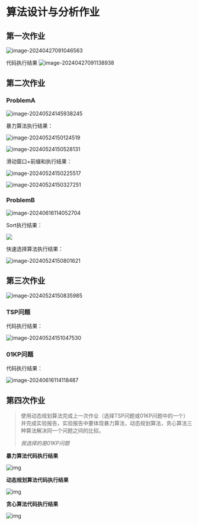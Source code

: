 # 算法设计与分析作业

## 第一次作业

![image-20240427091046563](https://yeyi0003.oss-cn-hangzhou.aliyuncs.com/image-20240427091046563.png)

代码执行结果
![image-20240427091138938](https://yeyi0003.oss-cn-hangzhou.aliyuncs.com/image-20240427091138938.png)

## 第二次作业

### ProblemA

![image-20240524145938245](https://yeyi0003.oss-cn-hangzhou.aliyuncs.com/image-20240524145938245.png)

暴力算法执行结果：

![image-20240524150124519](https://yeyi0003.oss-cn-hangzhou.aliyuncs.com/image-20240524150124519.png)

![image-20240524150528131](https://yeyi0003.oss-cn-hangzhou.aliyuncs.com/image-20240524150528131.png)

滑动窗口+前缀和执行结果：

![image-20240524150225517](https://yeyi0003.oss-cn-hangzhou.aliyuncs.com/image-20240524150225517.png)

![image-20240524150327251](https://yeyi0003.oss-cn-hangzhou.aliyuncs.com/image-20240524150327251.png)

### ProblemB

![image-20240616114052704](https://yeyi0003.oss-cn-hangzhou.aliyuncs.com/image-20240616114052704.png)

Sort执行结果：

![	](https://yeyi0003.oss-cn-hangzhou.aliyuncs.com/image-20240524150742752.png)

快速选择算法执行结果：

![image-20240524150801621](https://yeyi0003.oss-cn-hangzhou.aliyuncs.com/image-20240524150801621.png)

## 第三次作业

![image-20240524150835985](https://yeyi0003.oss-cn-hangzhou.aliyuncs.com/image-20240524150835985.png)

### TSP问题

代码执行结果：

![image-20240524151047530](https://yeyi0003.oss-cn-hangzhou.aliyuncs.com/image-20240524151047530.png)

### 01KP问题

代码执行结果：

![image-20240616114118487](https://yeyi0003.oss-cn-hangzhou.aliyuncs.com/image-20240616114118487.png)

## 第四次作业

> 使用动态规划算法完成上一次作业（选择TSP问题或01KP问题中的一个）并完成实验报告，实验报告中要体现暴力算法，动态规划算法，贪心算法三种算法解决同一个问题之间的比较。
>
> *我选择的是01KP问题*

**暴力算法代码执行结果**

![img](https://yeyi0003.oss-cn-hangzhou.aliyuncs.com/clip_image002.jpg)

**动态规划算法代码执行结果**

![img](https://yeyi0003.oss-cn-hangzhou.aliyuncs.com/clip_image004.jpg)

**贪心算法代码执行结果**

![img](https://yeyi0003.oss-cn-hangzhou.aliyuncs.com/clip_image006.jpg)

